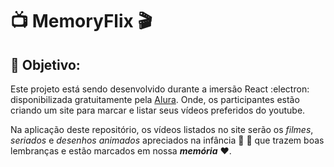# :tv: MemoryFlix :clapper: 

## :pushpin: Objetivo:

Este projeto está sendo desenvolvido durante a imersão React :electron: disponibilizada gratuitamente pela [Alura](https://www.alura.com.br/).
Onde, os participantes estão criando um site para marcar e listar seus vídeos preferidos do youtube.

Na aplicação deste repositório, os vídeos listados no site serão os *filmes*, *seriados* e *desenhos animados* apreciados na infância :girl: :boy: que trazem boas lembranças e estão marcados em nossa ***memória*** :heart:. 
